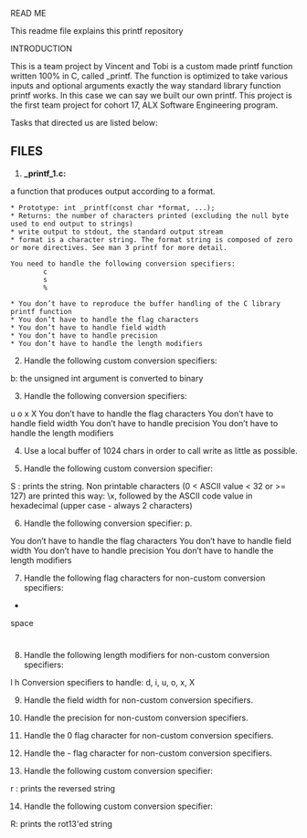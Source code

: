 READ ME

This readme file explains this printf repository

INTRODUCTION 

This is a team project by Vincent and Tobi is a custom made printf function written 100% in C, called _printf. 
The function is optimized to take various inputs and optional arguments exactly the way standard library function printf works. In this case we can say we built our own printf. This project is the first team project for cohort 17, ALX Software Engineering program. 

Tasks that directed us are listed below:

## FILES

1. **_printf_1.c:**

a function that produces output according to a format.

    * Prototype: int _printf(const char *format, ...);
    * Returns: the number of characters printed (excluding the null byte used to end output to strings)
    * write output to stdout, the standard output stream
    * format is a character string. The format string is composed of zero or more directives. See man 3 printf for more detail. 
<pre><code>You need to handle the following conversion specifiers:
        c
        s
        %
</pre></code>
    * You don’t have to reproduce the buffer handling of the C library printf function
    * You don’t have to handle the flag characters
    * You don’t have to handle field width
    * You don’t have to handle precision
    * You don’t have to handle the length modifiers

2. Handle the following custom conversion specifiers:

b: the unsigned int argument is converted to binary 

3. Handle the following conversion specifiers:

u
o
x
X
You don’t have to handle the flag characters
You don’t have to handle field width
You don’t have to handle precision
You don’t have to handle the length modifiers

4. Use a local buffer of 1024 chars in order to call write as little as possible.

5. Handle the following custom conversion specifier:

S : prints the string.
Non printable characters (0 < ASCII value < 32 or >= 127) are printed this way: \x, followed by the ASCII code value in hexadecimal (upper case - always 2 characters)

6. Handle the following conversion specifier: p.

You don’t have to handle the flag characters
You don’t have to handle field width
You don’t have to handle precision
You don’t have to handle the length modifiers

7. Handle the following flag characters for non-custom conversion specifiers:

+
space
#

8. Handle the following length modifiers for non-custom conversion specifiers:

l
h
Conversion specifiers to handle: d, i, u, o, x, X

9. Handle the field width for non-custom conversion specifiers.

10. Handle the precision for non-custom conversion specifiers.

11. Handle the 0 flag character for non-custom conversion specifiers.

12. Handle the - flag character for non-custom conversion specifiers.

13. Handle the following custom conversion specifier:

r : prints the reversed string

14. Handle the following custom conversion specifier:

R: prints the rot13'ed string
